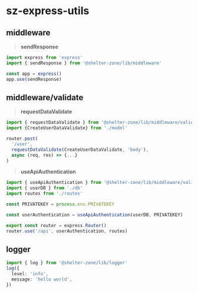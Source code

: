 # sz-express-utils

## **middleware**

> **sendResponse**

```ts
import express from 'express'
import { sendResponse } from '@shelter-zone/lib/middleware'

const app = express()
app.use(sendResponse)
```

## **middleware/validate**

> **requestDataValidate**

```ts
import { requestDataValidate } from '@shelter-zone/lib/middleware/validate'
import {CreateUserDataValidate} from './model'

router.post(
  '/user',
  requestDataValidate(CreateUserDataValidate, 'body'),
  async (req, res) => {...}
)
```

> **useApiAuthentication**

```ts
import { useApiAuthentication } from '@shelter-zone/lib/middleware/validate'
import { userDB } from './db'
import routes from './routes'

const PRIVATEKEY = process.env.PRIVATEKEY

const userAuthentication = useApiAuthentication(userDB, PRIVATEKEY)

export const router = express.Router()
router.use('/api', userAuthentication, routes)
```

## **logger**

```ts
import { log } from '@shelter-zone/lib/logger'
log({
  level: 'info',
  message: 'hello world',
})
```
